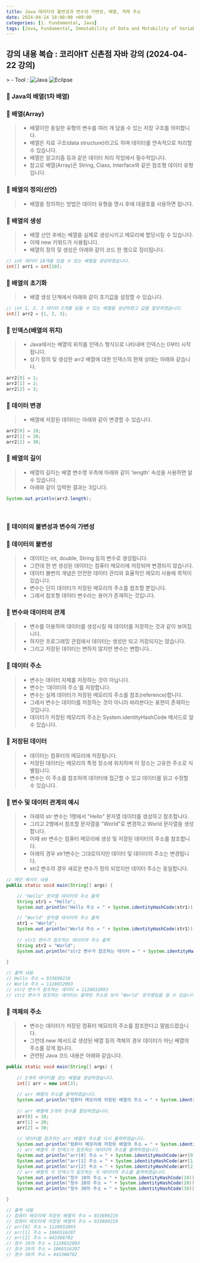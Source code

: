 ```yaml
---
title: Java 데이터의 불변성과 변수의 가변성, 배열, 객체 주소
date: 2024-04-24 18:00:00 +09:00
categories: [1. Fundamental, Java]
tags: [Java, Fundamental, Immutability of Data and Mutability of Variables, Immutability, Mutability, Array, Object, Address]
---
```


<!-- 2024-04-24 글 작성 시작; 2024-04-26 페이지 호출 완료 -->
<h2>강의 내용 복습 : 코리아IT 신촌점 자바 강의 (2024-04-22 강의)</h2>
> - Tool :  
<img alt="Java" src="https://img.shields.io/badge/-Java-007396?style=flat-square&logo=java&logoColor=white" />
<img alt="Eclipse" src="https://img.shields.io/badge/-Eclipse-2C2255?style=flat-square&logo=eclipse&logoColor=white" />

<br>

### 🔔 Java의 배열(1차 배열)
### 📌 배열(Array)
> - 배열이란 동일한 유형의 변수를 여러 개 담을 수 있는 저장 구조를 의미합니다.
> - 배열은 자료 구조(data structure)라고도 하며 데이터를 연속적으로 처리할 수 있습니다.
> - 배열은 알고리즘 등과 같은 데이터 처리 작업에서 필수적입니다.
> - 참고로 배열(Array)은 String, Class, Interface와 같은 참조형 데이터 유형입니다.

### 📌 배열의 정의(선언)
> - 배열을 정의하는 방법은 데이터 유형을 명시 후에 대괄호를 사용하면 됩니다.

### 📌 배열의 생성
> - 배열 선언 후에는 배열을 실제로 생성시키고 메모리에 할당시킬 수 있습니다.
> - 이때 new 키워드가 사용됩니다.
> - 배열의 정의 및 생성은 아래와 같이 코드 한 행으로 정리됩니다.

``` java
// int 데이터 10개를 담을 수 있는 배열을 생성하였습니다.
int[] arr1 = int[10];
```

### 📌 배열의 초기화
> - 배열 생성 단계에서 아래와 같이 초기값을 설정할 수 있습니다.

``` java
// int 1, 2, 3 데이터 3개를 담을 수 있는 배열을 생성하였고 값을 할당하였습니다.
int[] arr2 = {1, 2, 3};
```

### 📌 인덱스(배열의 위치)
> - Java에서는 배열의 위치를 인덱스 형식으로 나타내며 인덱스는 0부터 시작됩니다.
> - 상기 정의 및 생성한 arr2 배열에 대한 인덱스의 현재 상태는 아래와 같습니다.

``` java
arr2[0] = 1;
arr2[1] = 2;
arr2[2] = 3;
```

### 📌 데이터 변경
> - 배열에 저장된 데이터는 아래와 같이 변경할 수 있습니다.

``` java
arr2[0] = 10;
arr2[1] = 20;
arr2[2] = 30;
```

### 📌 배열의 길이
> - 배열의 길이는 배열 변수명 우측에 아래와 같이 'length' 속성을 사용하면 알 수 있습니다.
> - 아래와 같이 입력한 결과는 3입니다.

``` java
System.out.println(arr2.length);
```

<br>

### 🔔 데이터의 불변성과 변수의 가변성
### 📌 데이터의 불변성
> - 데이터는 int, double, String 등의 변수로 생성됩니다.
> - 그런데 한 번 생성된 데이터는 컴퓨터 메모리에 저장되며 변경되지 않습니다.
> - 데이터 불변의 개념은 안전한 데이터 관리와 효율적인 메모리 사용에 목적이 있습니다.
> - 변수는 단지 데이터가 저장된 메모리의 주소를 참조할 뿐입니다.
> - 그래서 참조형 데이터 변수라는 용어가 존재하는 것입니다.

### 📌 변수와 데이터의 관계
> - 변수를 이용하여 데이터를 생성시킬 때 데이터를 저장하는 것과 같이 보여집니다.
> - 하지만 프로그래밍 관점에서 데이터는 생성만 되고 저장되지는 않습니다.
> - 그리고 저장된 데이터는 변하지 않지만 변수는 변합니다..

### 📌 데이터 주소
> - 변수는 데이터 자체를 저장하는 것이 아닙니다.
> - 변수는 '데이터의 주소'를 저장합니다.
> - 변수는 실제 데이터가 저장된 메모리의 주소를 참조(reference)합니다.
> - 그래서 변수는 데이터를 저장하는 것이 아니라 바라본다는 표현이 존재하는 것입니다.
> - 데이터가 저장된 메모리의 주소는 System.identityHashCode 메서드로 알 수 있습니다.

### 📌 저장된 데이터
> - 데이터는 컴퓨터의 메모리에 저장됩니다.
> - 저장된 데이터는 메모리의 특정 장소에 위치하며 이 장소는 고유한 주소로 식별됩니다.
> - 변수는 이 주소를 참조하여 데이터에 접근할 수 있고 데이터를 읽고 수정할 수 있습니다.

### 📌 변수 및 데이터 관계의 예시
> - 아래의 str 변수는 1행에서 "Hello" 문자열 데이터를 생성하고 참조합니다.
> - 그리고 2행에서 참조할 문자열을 "World"로 변경하고 World 문자열을 생성합니다.
> - 이때 str 변수는 컴퓨터 메모리에 생성 및 저장된 데이터의 주소를 참조합니다.
> - 아래의 경우 str1변수는 그대로이지만 데이터 및 데이터의 주소는 변경됩니다.
> - str2 변수의 경우 새로운 변수가 정의 되었지만 데이터 주소는 동일합니다.

``` java
// 메인 메서드 내용
public static void main(String[] args) {

    // "Hello" 문자열 데이터의 주소 출력
    String str1 = "Hello";
    System.out.println("Hello 주소 = " + System.identityHashCode(str1));

    // "World" 문자열 데이터의 주소 출력
    str1 = "World";
    System.out.println("World 주소 = " + System.identityHashCode(str1));
    
    // str2 변수가 참조하는 데이터의 주소 출력
    String str2 = "World";
    System.out.println("str2 변수가 참조하는 데이터 = " + System.identityHashCode(str2));
    
}

// 출력 내용
// Hello 주소 = 933699219
// World 주소 = 1128032093
// str2 변수가 참조하는 데이터 = 1128032093
// str2 변수가 참조하는 데이터는 출력된 주소로 보아 "World" 문자열임을 알 수 있습니다.
```

### 📌 객체의 주소
> - 변수는 데이터가 저장된 컴퓨터 메모리의 주소를 참조한다고 말씀드렸습니다.
> - 그런데 new 메서드로 생성된 배열 등의 객체의 경우 데이터가 아닌 배열의 주소를 갖게 됩니다.
> - 관련된 Java 코드 내용은 아래와 같습니다.

``` java
public static void main(String[] args) {
    
    // 3개의 데이터를 갖는 배열을 생성하였습니다.
    int[] arr = new int[3];
    
    // arr 배열의 주소를 출력하였습니다.
    System.out.println("컴퓨터 메모리에 저장된 배열의 주소 = " + System.identityHashCode(arr));
    
    // arr 배열에 3개의 정수를 할당하였습니다.
    arr[0] = 10;
    arr[1] = 20;
    arr[2] = 30;
    
    // 데이터를 참조하는 arr 배열의 주소를 다시 출력하였습니다.
    System.out.println("컴퓨터 메모리에 저장된 배열의 주소 = " + System.identityHashCode(arr));
    // arr 배열의 각 인덱스가 참조하는 데이터의 주소를 출력하였습니다.
    System.out.println("arr[0] 주소 = " + System.identityHashCode(arr[0]));
    System.out.println("arr[1] 주소 = " + System.identityHashCode(arr[1]));
    System.out.println("arr[2] 주소 = " + System.identityHashCode(arr[2]));
    // arr 배열의 각 인덱스가 참조하는 각 데이터의 주소를 출력하였습니다.
    System.out.println("정수 10의 주소 = " + System.identityHashCode(10));
    System.out.println("정수 20의 주소 = " + System.identityHashCode(20));
    System.out.println("정수 30의 주소 = " + System.identityHashCode(30));

}

// 출력 내용
// 컴퓨터 메모리에 저장된 배열의 주소 = 933699219
// 컴퓨터 메모리에 저장된 배열의 주소 = 933699219
// arr[0] 주소 = 1128032093
// arr[1] 주소 = 1066516207
// arr[2] 주소 = 443308702
// 정수 10의 주소 = 1128032093
// 정수 20의 주소 = 1066516207
// 정수 30의 주소 = 443308702
```

<br>
<br>
<br>
